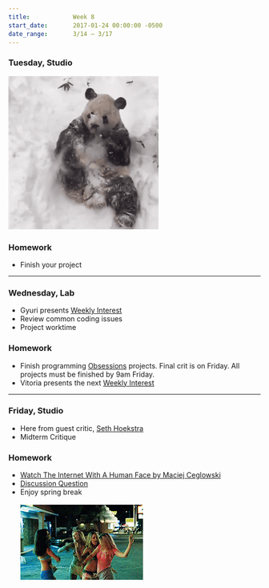 ```yaml
---
title:            Week 8
start_date:       2017-01-24 00:00:00 -0500
date_range:       3/14 – 3/17
---
```


### Tuesday, Studio
![Class is cancelled](../assets/imgs/snow-day.gif)

### Homework

- Finish your project

---

### Wednesday, Lab

- Gyuri presents [Weekly Interest](/projects/weekly_interest)
- Review common coding issues
- Project worktime

### Homework

- Finish programming [Obsessions](/projects/obsessions) projects. Final crit is on Friday. All projects must be finished by 9am Friday.
- Vitoria presents the next [Weekly Interest](/projects/weekly_interest)

---

### Friday, Studio
- Here from guest critic, [Seth Hoekstra](http://www.sethhoekstra.com/)
- Midterm Critique

### Homework

- [Watch The Internet With A Human Face by Maciej Ceglowski](https://www.youtube.com/watch?v=fWFo1VaQNmU)
- [Discussion Question](https://docs.google.com/document/d/1FOwRX0VPaZTgWW8uJxrUrG-fxvgz7fRpPvb5chbK89w/edit?usp=sharing)
- Enjoy spring break
<br><br>![Spring break forever](../assets/imgs/spring-break.gif)
